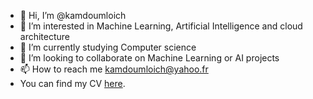 - 👋 Hi, I’m @kamdoumloich
- 👀 I’m interested in Machine Learning, Artificial Intelligence and cloud architecture
- 🌱 I’m currently studying Computer science
- 💞️ I’m looking to collaborate on Machine Learning or AI projects
- 📫 How to reach me kamdoumloich@yahoo.fr
- You can find my CV [here](https://kamdoum.lebenslauf.digital).

